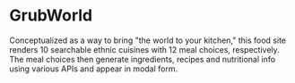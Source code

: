 # GrubWorld

Conceptualized as a way to bring "the world to your kitchen," this food site renders 10 searchable ethnic cuisines with 12 meal choices, respectively. The meal choices then generate ingredients, recipes and nutritional info using various APIs and appear in modal form.